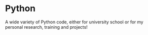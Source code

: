 # Python
A wide variety of Python code, either for university school or for my personal research, training and projects!
